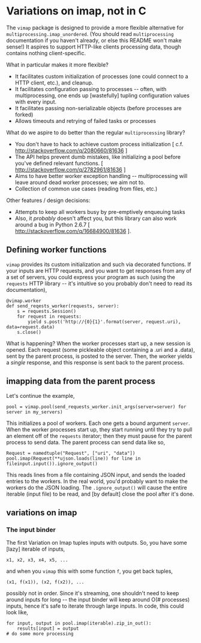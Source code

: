 Variations on imap, not in C
====================

The `vimap` package is designed to provide a more flexible alternative for `multiprocessing.imap_unordered`. (You should read `multiprocessing` documentation if you haven't already, or else this README won't make sense!) It aspires to support HTTP-like clients processing data, though contains nothing client-specific.

What in particular makes it more flexible?

 * It facilitates custom initialization of processes (one could connect to a HTTP client, etc.), and cleanup.
 * It facilitates configuration passing to processes -- often, with multiprocessing, one ends up [wastefully] tupling configuration values with every input.
 * It facilitates passing non-serializable objects (before processes are forked)
 * Allows timeouts and retrying of failed tasks or processes

What do we aspire to do better than the regular `multiprocessing` library?

 * You don't have to hack to achieve custom process initialization [ c.f. http://stackoverflow.com/q/2080660/81636 ]
 * The API helps prevent dumb mistakes, like initializing a pool before you've defined relevant functions. [ http://stackoverflow.com/q/2782961/81636 ]
 * Aims to have better worker exception handling -- multiprocessing will leave around dead worker processes; we aim not to.
 * Collection of common use cases (reading from files, etc.)

Other features / design decisions:

 * Attempts to keep all workers busy by pre-emptively enqueuing tasks
 * Also, it _probably_ doesn't affect you, but this library can also work around a bug in Python 2.6.7 [ http://stackoverflow.com/q/16684900/81636 ].

Defining worker functions
---------------------

`vimap` provides its custom initialization and such via decorated functions. If your inputs are HTTP requests, and you want to get responses from any of a set of servers, you could express your program as such (using the `requests` HTTP library -- it's intuitive so you probably don't need to read its documentation),

    @vimap.worker
    def send_reqests_worker(requests, server):
        s = requests.Session()
        for request in requests:
            yield s.post('http://{0}{1}'.format(server, request.uri), data=request.data)
        s.close()

What is happening? When the worker processes start up, a new session is opened. Each request (some pickleable object containing a .uri and a .data), sent by the parent process, is posted to the server. Then, the worker yields a *single* response, and this response is sent back to the parent process.

imapping data from the parent process
---------------------

Let's continue the example,

    pool = vimap.pool(send_requests_worker.init_args(server=server) for server in my_servers)

This initializes a pool of workers. Each one gets a bound argument `server`. When the worker processes start up, they start running until they try to pull an element off of the `requests` iterator; then they must pause for the parent process to send data. The parent process can send data like so,

    Request = namedtuple("Request", ["uri", "data"])
    pool.imap(Request(**ujson.loads(line)) for line in fileinput.input()).ignore_output()

This reads lines from a file containing JSON input, and sends the loaded entries to the workers. In the real world, you'd probably want to make the workers do the JSON loading. The `.ignore_output()` will cause the entire iterable (input file) to be read, and [by default] close the pool after it's done.

variations on imap
---------------------

### The input binder

The first Variation on Imap tuples inputs with outputs. So, you have some [lazy] iterable of inputs,

    x1, x2, x3, x4, x5, ...

and when you `vimap` this with some function `f`, you get back tuples,

    (x1, f(x1)), (x2, f(x2)), ...

possibly not in order. Since it's streaming, one shouldn't need to keep around inputs for long -- the input binder will keep around O(# processes) inputs, hence it's safe to iterate through large inputs. In code, this could look like,

    for input, output in pool.imap(iterable).zip_in_out():
        results[input] = output
    # do some more processing
